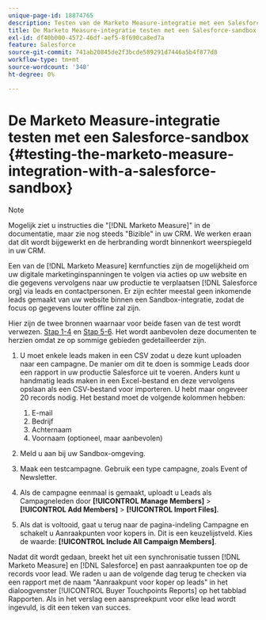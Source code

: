 ```yaml
---
unique-page-id: 18874765
description: Testen van de Marketo Measure-integratie met een Salesforce-sandbox - [!DNL Marketo Measure]
title: De Marketo Measure-integratie testen met een Salesforce-sandbox
exl-id: df40b000-4572-46df-aef5-8f690ca8ed7a
feature: Salesforce
source-git-commit: 741ab20845de2f3bcde589291d7446a5b4f877d8
workflow-type: tm+mt
source-wordcount: '340'
ht-degree: 0%

---
```


# De Marketo Measure-integratie testen met een Salesforce-sandbox {#testing-the-marketo-measure-integration-with-a-salesforce-sandbox}

>[!NOTE]
>
>Mogelijk ziet u instructies die &quot;[!DNL Marketo Measure]&quot; in de documentatie, maar zie nog steeds &quot;Bizible&quot; in uw CRM. We werken eraan dat dit wordt bijgewerkt en de herbranding wordt binnenkort weerspiegeld in uw CRM.

Een van de [!DNL Marketo Measure] kernfuncties zijn de mogelijkheid om uw digitale marketinginspanningen te volgen via acties op uw website en die gegevens vervolgens naar uw productie te verplaatsen [!DNL Salesforce org] via leads en contactpersonen. Er zijn echter meestal geen inkomende leads gemaakt van uw website binnen een Sandbox-integratie, zodat de focus op gegevens louter offline zal zijn.

Hier zijn de twee bronnen waarnaar voor beide fasen van de test wordt verwezen. [Stap 1-4](https://help.salesforce.com/s/articleView?id=lead_import_wizard.htm&language=en_US&type=5) en [Stap 5-6](/help/channel-tracking-and-setup/offline-channels/legacy-processes/syncing-offline-campaigns.md). Het wordt aanbevolen deze documenten te herzien omdat ze op sommige gebieden gedetailleerder zijn.

1. U moet enkele leads maken in een CSV zodat u deze kunt uploaden naar een campagne. De manier om dit te doen is sommige Leads door een rapport in uw productie Salesforce uit te voeren. Anders kunt u handmatig leads maken in een Excel-bestand en deze vervolgens opslaan als een CSV-bestand voor importeren. U hebt maar ongeveer 20 records nodig. Het bestand moet de volgende kolommen hebben:

   1. E-mail
   1. Bedrijf
   1. Achternaam
   1. Voornaam (optioneel, maar aanbevolen)

1. Meld u aan bij uw Sandbox-omgeving.
1. Maak een testcampagne. Gebruik een type campagne, zoals Event of Newsletter.
1. Als de campagne eenmaal is gemaakt, uploadt u Leads als Campagneleden door **[!UICONTROL Manage Members]** > **[!UICONTROL Add Members]** > **[!UICONTROL Import Files]**.
1. Als dat is voltooid, gaat u terug naar de pagina-indeling Campagne en schakelt u Aanraakpunten voor kopers in. Dit is een keuzelijstveld. Kies de waarde: **[!UICONTROL Include All Campaign Members]**.

Nadat dit wordt gedaan, breekt het uit een synchronisatie tussen [!DNL Marketo Measure] en [!DNL Salesforce] en past aanraakpunten toe op de records voor lead. We raden u aan de volgende dag terug te checken via een rapport met de naam &quot;Aanraakpunt voor koper op leads&quot; in het dialoogvenster [!UICONTROL Buyer Touchpoints Reports] op het tabblad Rapporten. Als in het verslag een aanspreekpunt voor elke lead wordt ingevuld, is dit een teken van succes.
